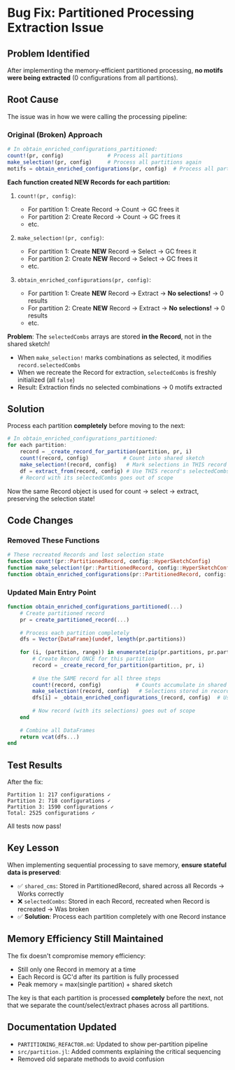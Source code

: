 # Bug Fix: Partitioned Processing Extraction Issue

## Problem Identified

After implementing the memory-efficient partitioned processing, **no motifs were being extracted** (0 configurations from all partitions).

## Root Cause

The issue was in how we were calling the processing pipeline:

### Original (Broken) Approach
```julia
# In obtain_enriched_configurations_partitioned:
count!(pr, config)              # Process all partitions
make_selection!(pr, config)     # Process all partitions again
motifs = obtain_enriched_configurations(pr, config)  # Process all partitions AGAIN
```

**Each function created NEW Records for each partition:**

1. `count!(pr, config)`:
   - For partition 1: Create Record → Count → GC frees it
   - For partition 2: Create Record → Count → GC frees it
   - etc.

2. `make_selection!(pr, config)`:
   - For partition 1: Create **NEW** Record → Select → GC frees it
   - For partition 2: Create **NEW** Record → Select → GC frees it
   - etc.

3. `obtain_enriched_configurations(pr, config)`:
   - For partition 1: Create **NEW** Record → Extract → **No selections!** → 0 results
   - For partition 2: Create **NEW** Record → Extract → **No selections!** → 0 results
   - etc.

**Problem**: The `selectedCombs` arrays are stored **in the Record**, not in the shared sketch!

- When `make_selection!` marks combinations as selected, it modifies `record.selectedCombs`
- When we recreate the Record for extraction, `selectedCombs` is freshly initialized (all `false`)
- Result: Extraction finds no selected combinations → 0 motifs extracted

## Solution

Process each partition **completely** before moving to the next:

```julia
# In obtain_enriched_configurations_partitioned:
for each partition:
    record = _create_record_for_partition(partition, pr, i)
    count!(record, config)           # Count into shared sketch
    make_selection!(record, config)   # Mark selections in THIS record's selectedCombs  
    df = extract_from(record, config) # Use THIS record's selectedCombs
    # Record with its selectedCombs goes out of scope
```

Now the same Record object is used for count → select → extract, preserving the selection state!

## Code Changes

### Removed These Functions
```julia
# These recreated Records and lost selection state
function count!(pr::PartitionedRecord, config::HyperSketchConfig)
function make_selection!(pr::PartitionedRecord, config::HyperSketchConfig)
function obtain_enriched_configurations(pr::PartitionedRecord, config::HyperSketchConfig)
```

### Updated Main Entry Point
```julia
function obtain_enriched_configurations_partitioned(...)
    # Create partitioned record
    pr = create_partitioned_record(...)
    
    # Process each partition completely
    dfs = Vector{DataFrame}(undef, length(pr.partitions))
    
    for (i, (partition, range)) in enumerate(zip(pr.partitions, pr.partition_ranges))
        # Create Record ONCE for this partition
        record = _create_record_for_partition(partition, pr, i)
        
        # Use the SAME record for all three steps
        count!(record, config)           # Counts accumulate in shared sketch
        make_selection!(record, config)   # Selections stored in record.selectedCombs
        dfs[i] = _obtain_enriched_configurations_(record, config)  # Uses record.selectedCombs
        
        # Now record (with its selections) goes out of scope
    end
    
    # Combine all DataFrames
    return vcat(dfs...)
end
```

## Test Results

After the fix:
```
Partition 1: 217 configurations ✓
Partition 2: 718 configurations ✓  
Partition 3: 1590 configurations ✓
Total: 2525 configurations ✓
```

All tests now pass!

## Key Lesson

When implementing sequential processing to save memory, **ensure stateful data is preserved**:

- ✅ `shared_cms`: Stored in PartitionedRecord, shared across all Records → Works correctly
- ❌ `selectedCombs`: Stored in each Record, recreated when Record is recreated → Was broken
- ✅ **Solution**: Process each partition completely with one Record instance

## Memory Efficiency Still Maintained

The fix doesn't compromise memory efficiency:
- Still only one Record in memory at a time
- Each Record is GC'd after its partition is fully processed
- Peak memory = max(single partition) + shared sketch

The key is that each partition is processed **completely** before the next, not that we separate the count/select/extract phases across all partitions.

## Documentation Updated

- `PARTITIONING_REFACTOR.md`: Updated to show per-partition pipeline
- `src/partition.jl`: Added comments explaining the critical sequencing
- Removed old separate methods to avoid confusion
